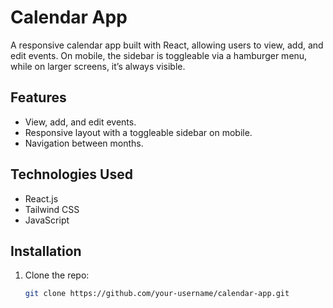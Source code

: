 # Calendar App

A responsive calendar app built with React, allowing users to view, add, and edit events. On mobile, the sidebar is toggleable via a hamburger menu, while on larger screens, it’s always visible.

## Features
- View, add, and edit events.
- Responsive layout with a toggleable sidebar on mobile.
- Navigation between months.
  
## Technologies Used
- React.js
- Tailwind CSS
- JavaScript

## Installation

1. Clone the repo:
   ```bash
   git clone https://github.com/your-username/calendar-app.git
